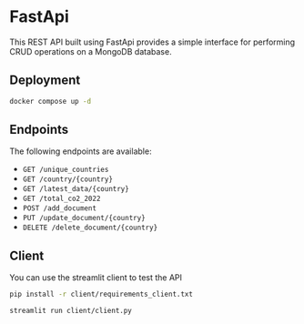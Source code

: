 # FastApi
This REST API built using FastApi provides a simple interface for performing CRUD operations on a MongoDB database.

## Deployment
```bash
docker compose up -d
```

## Endpoints
The following endpoints are available:
* `GET /unique_countries`
* `GET /country/{country}`
* `GET /latest_data/{country}`
* `GET /total_co2_2022`
* `POST /add_document`
* `PUT /update_document/{country}`
* `DELETE /delete_document/{country}`

## Client
You can use the streamlit client to test the API
```bash
pip install -r client/requirements_client.txt
```
```bash
streamlit run client/client.py
```
